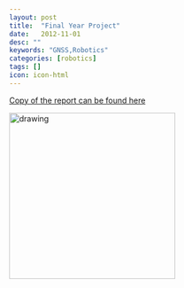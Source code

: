 ```yaml
---
layout: post
title:  "Final Year Project"
date:   2012-11-01
desc: ""
keywords: "GNSS,Robotics"
categories: [robotics]
tags: []
icon: icon-html
---
```

<style>
p.ex1 {
 width: 100%;
  margin-left: auto;
   margin-right: auto;
  max-width: 800px;


}
p.ex2 {
  padding-top: 50px;
  padding-right: 250px;
  padding-bottom: 50px;
  padding-left: 250px;
}

div.d {
  text-align: justify;
}
</style>
<body>
<div class = "d">


<p class="ex1">

<a href="https://drive.google.com/open?id=0B0ZJQaZUAgXhRVVOZDRtRVVPMGVhZ0NuT1o3eFJqMTdwMWZZ"> Copy of the report can be found here </a>
</p>


<p class="ex1">

<img src="{{ site.img_path }}/blog/FinalYearProject.jpg" alt="drawing" width="300"/><br>

</p>

